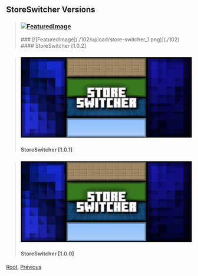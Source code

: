 
## StoreSwitcher Versions
> <h3><a href="./102"><img src="./102/upload/store-switcher_1.png" onerror="this.src='/assets/images/featuredimage.png'" alt="FeaturedImage"></a></h3>
> ### [![FeaturedImage](./102/upload/store-switcher_1.png)](./102)
> #### StoreSwitcher [1.0.2]

> ### [![FeaturedImage](./101/upload/store-switcher_1.png)](./101)
> #### StoreSwitcher [1.0.1]

> ### [![FeaturedImage](./100/upload/store-switcher_1.png)](./100)
> #### StoreSwitcher [1.0.0]

[Root](/), [Previous](./)
